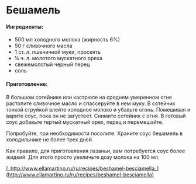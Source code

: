 # Бешамель

#### Ингредиенты:

* 500 мл холодного молока \(жирность 6%\)
* 50 г сливочного масла
* 1 ст. л. пшеничной муки, просеять
* ¼ ч. л. молотого мускатного ореха
* свежемолотый черный перец
* соль

#### Приготовление:

В большом сотейнике или кастрюле на среднем умеренном огне растопите сливочное масло и спассеруйте в нем муку. В сотейник тонкой струйкой влейте холодное молоко и убавьте огонь. Помешивая и варите соус, пока он не загустеет. Снимите сотейник с огня. В готовый соус добавьте тертый мускатный орех, перец и перемешайте.

Попробуйте, при необходимости посолите. Храните соус бешамель в холодильнике не более трех дней.

Как правило, для приготовления лазаньи, вам потребуется соус более жидкий. Для этого просто увеличьте дозу молока на 100 мл.

[_http://www.ellamartino.ru/ru/recipes/beshamel-besciamella_](http://www.ellamartino.ru/ru/recipes/beshamel-besciamella)

